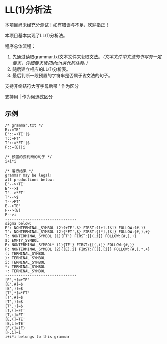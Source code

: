 # LL(1)分析法

本项目尚未经充分测试！如有错误与不足，欢迎指正！

本项目基本实现了LL(1)分析法。

程序总体流程：

1. 先通过读取grammar.txt文本文件来获取文法。<i>（文本文件中文法的书写有一定要求，详细要求请见Main类代码注释。）</i>
2. 随后建立相应的LL(1)分析表。
3. 最后判断一段预置的字符串是否属于该文法的句子。

支持非终结符大写字母后带 ' 作为区分

支持用 | 作为候选式区分

## 示例

```
/* grammar.txt */
E::=TE'
E'::=+TE'|$
T::=FT'
T'::=*FT'|$
F::=(E)|i
```

```
/* 预置的要判断的句子 */
i+i*i
```

```
/* 运行结果 */
grammar may be legal!
all productions below:
E'-->+TE'
E'-->$
T'-->*FT'
T'-->$
T-->FT'
E-->TE'
F-->(E)
F-->i
--------------------------------
sigma below:
E': NONTERMINAL_SYMBOL (2){+TE',$} FIRST:{[+],[$]} FOLLOW:{#,)}
T': NONTERMINAL_SYMBOL (2){*FT',$} FIRST:{[*],[$]} FOLLOW:{#,),+}
T: NONTERMINAL_SYMBOL (1){FT'} FIRST:{[(,i]} FOLLOW:{#,),+}
$: EMPTY_SYMBOL
E: NONTERMINAL_SYMBOL* (1){TE'} FIRST:{[(,i]} FOLLOW:{#,)}
F: NONTERMINAL_SYMBOL (2){(E),i} FIRST:{[(],[i]} FOLLOW:{#,),*,+}
(: TERMINAL_SYMBOL
): TERMINAL_SYMBOL
i: TERMINAL_SYMBOL
*: TERMINAL_SYMBOL
+: TERMINAL_SYMBOL
--------------------------------
[E',+]=+TE'
[E',#]=$
[E',)]=$
[T',*]=*FT'
[T',#]=$
[T',)]=$
[T',+]=$
[T,(]=FT'
[T,i]=FT'
[E,(]=TE'
[E,i]=TE'
[F,(]=(E)
[F,i]=i
i+i*i belongs to this grammar
```

